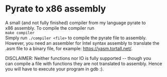 # Pyrate to x86 assembly
A small (and not fully finished) compiler from my language pyrate to  
x86 assembly. To compile the compiler run  
`make compiler`  
Simply run `./compiler <file>` to compile the pyrate file to assembly.
However, you need an assembler for Intel syntax assembly to translate
the .asm file to a binary file, for example: https://yasm.tortall.net/. 

DISCLAIMER: Neither functions nor IO is fully supported -- though you  
can compile a file with functions they are not translated to assembly.
Hence you will have to execute your program in gdb :).


